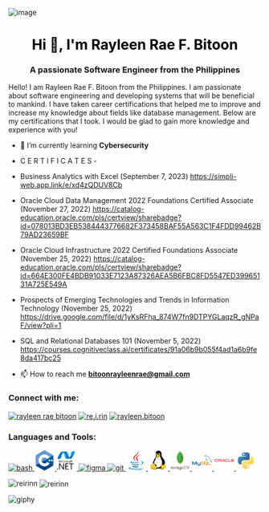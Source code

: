 ![image](https://github.com/Reirinn/My-Portfolio/assets/142465054/114a8586-f15e-4f95-b985-f7edda5a0ac2)




<h1 align="center" style= "color: black;">Hi 👋, I'm Rayleen Rae F. Bitoon</h1>


<h3 align="center">A passionate Software Engineer from the Philippines</h3>

  Hello! I am Rayleen Rae F. Bitoon from the Philippines. I am passionate about software engineering and developing systems that will be beneficial to mankind.
  I have taken career certifications that helped me to improve and increase my knowledge about fields like database management. Below are my certifications that I took.
  I would be glad to gain more knowledge and experience with you!
  

- 🌱 I’m currently learning **Cybersecurity**

- C E R T I F I C A T E S -
- Business Analytics with Excel (September 7, 2023)
  https://simpli-web.app.link/e/xd4zQDUV8Cb

- Oracle Cloud Data Management 2022 Foundations Certified Associate (November 27, 2022)
  https://catalog-education.oracle.com/pls/certview/sharebadge?id=078013BD3EB5384443776682F373458BAF55A563C1F4FDD99462B79AD23659BF 

- Oracle Cloud Infrastructure 2022 Certified Foundations Associate (November 25, 2022)
  https://catalog-education.oracle.com/pls/certview/sharebadge?id=664E300FE4BDB91033E7123A87326AEA5B6FBC8FD5547ED39965131A725E549A

- Prospects of Emerging Technologies and Trends in Information Technology (November 25, 2022)
  https://drive.google.com/file/d/1yKsRFha_874W7fn9DTPYGLaqzR_gNPaF/view?pli=1
  
- SQL and Relational Databases 101 (November 5, 2022)
  https://courses.cognitiveclass.ai/certificates/91a06b9b055f4ad1a6b9fe8da417bc25
  
- 📫 How to reach me **bitoonrayleenrae@gmail.com**

<h3 align="left">Connect with me:</h3>
<p align="left">
<a href="https://fb.com/rayleen rae bitoon" target="blank"><img align="center" src="https://raw.githubusercontent.com/rahuldkjain/github-profile-readme-generator/master/src/images/icons/Social/facebook.svg" alt="rayleen rae bitoon" height="30" width="40" /></a>
<a href="https://instagram.com/re.i.rin" target="blank"><img align="center" src="https://raw.githubusercontent.com/rahuldkjain/github-profile-readme-generator/master/src/images/icons/Social/instagram.svg" alt="re.i.rin" height="30" width="40" /></a>
<a href="https://www.hackerrank.com/rayleen.bitoon" target="blank"><img align="center" src="https://raw.githubusercontent.com/rahuldkjain/github-profile-readme-generator/master/src/images/icons/Social/hackerrank.svg" alt="rayleen.bitoon" height="30" width="40" /></a>
</p>

<h3 align="left">Languages and Tools:</h3>
<p align="left"> <a href="https://www.gnu.org/software/bash/" target="_blank" rel="noreferrer"> <img src="https://www.vectorlogo.zone/logos/gnu_bash/gnu_bash-icon.svg" alt="bash" width="40" height="40"/> </a> <a href="https://www.w3schools.com/cpp/" target="_blank" rel="noreferrer"> <img src="https://raw.githubusercontent.com/devicons/devicon/master/icons/cplusplus/cplusplus-original.svg" alt="cplusplus" width="40" height="40"/> </a> <a href="https://dotnet.microsoft.com/" target="_blank" rel="noreferrer"> <img src="https://raw.githubusercontent.com/devicons/devicon/master/icons/dot-net/dot-net-original-wordmark.svg" alt="dotnet" width="40" height="40"/> </a> <a href="https://www.figma.com/" target="_blank" rel="noreferrer"> <img src="https://www.vectorlogo.zone/logos/figma/figma-icon.svg" alt="figma" width="40" height="40"/> </a> <a href="https://git-scm.com/" target="_blank" rel="noreferrer"> <img src="https://www.vectorlogo.zone/logos/git-scm/git-scm-icon.svg" alt="git" width="40" height="40"/> </a> <a href="https://www.java.com" target="_blank" rel="noreferrer"> <img src="https://raw.githubusercontent.com/devicons/devicon/master/icons/java/java-original.svg" alt="java" width="40" height="40"/> </a> <a href="https://www.linux.org/" target="_blank" rel="noreferrer"> <img src="https://raw.githubusercontent.com/devicons/devicon/master/icons/linux/linux-original.svg" alt="linux" width="40" height="40"/> </a> <a href="https://www.mongodb.com/" target="_blank" rel="noreferrer"> <img src="https://raw.githubusercontent.com/devicons/devicon/master/icons/mongodb/mongodb-original-wordmark.svg" alt="mongodb" width="40" height="40"/> </a> <a href="https://www.mysql.com/" target="_blank" rel="noreferrer"> <img src="https://raw.githubusercontent.com/devicons/devicon/master/icons/mysql/mysql-original-wordmark.svg" alt="mysql" width="40" height="40"/> </a> <a href="https://www.oracle.com/" target="_blank" rel="noreferrer"> <img src="https://raw.githubusercontent.com/devicons/devicon/master/icons/oracle/oracle-original.svg" alt="oracle" width="40" height="40"/> </a> <a href="https://www.python.org" target="_blank" rel="noreferrer"> <img src="https://raw.githubusercontent.com/devicons/devicon/master/icons/python/python-original.svg" alt="python" width="40" height="40"/> </a> </p>

<p><img align="left" src="https://github-readme-stats.vercel.app/api/top-langs?username=reirinn&show_icons=true&locale=en&layout=compact" alt="reirinn" /></p>

</html>

<p>&nbsp;<img align="center" src="https://github-readme-stats.vercel.app/api?username=reirinn&show_icons=true&locale=en" alt="reirinn" /></p>

![giphy](https://github.com/Reirinn/My-Portfolio/assets/142465054/a65fb291-012a-48d2-8b66-22046c1dcc31)
